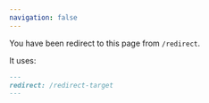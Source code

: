 ```yaml
---
navigation: false
---
```


You have been redirect to this page from `/redirect`.

It uses:

```md
---
redirect: /redirect-target
---
```
